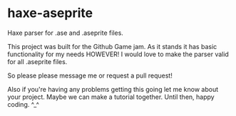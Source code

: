 # haxe-aseprite
Haxe parser for .ase and .aseprite files.

This project was built for the Github Game jam. As it stands it has basic functionality for my needs HOWEVER! I would love to make the parser valid for all .aseprite files.

So please please message me or request a pull request!

Also if you're having any problems getting this going let me know about your project. Maybe we can make a tutorial together. Until then, happy coding. ^_^